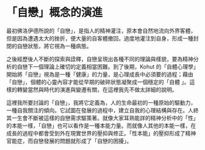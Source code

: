 # 「自戀」概念的演進

最初佛洛伊德所說的「自戀」，是指人的精神灌注，原本會自然地流向外界客體，但是因為遭遇太大的挫折，便大量的自客體撤回，過度地灌注到自身，形成一種封閉的自戀狀態，將它視為一種病態。

之後經歷後人不斷的探索與詮釋，自戀呈現出各種不同的理論與樣貌，要為精神分析的自戀下一個理論上確切的定義相當困難。到了後期，Kohut 的「自體心理學」開始將「自戀」視為是一種「健康」的力量，是心理成長中必須要的過程；藉由「自戀」，個體的心靈內容才能從早期的破碎狀態凝聚成一個穩定的「自體 」。這樣的轉變當然與時代的演進與變遷有關，在這裡我先不做太詳細的說明。

這裡我所要討論的「自戀」，我將它定義為，人的生命最初的一種原始的驅動力，一種自我關注的傾向。它試圖在發展的過程中，建立自我的心理結構與存在。人終其一生會不斷被這樣的自戀需求驅策著。就像大家耳熟能詳的精神分析中的「性」的本能一樣，「自戀」也可以看作是一種本能力量。而就像人其他的本能一樣，在成長的過程中都會受到外在現實世界的壓抑與修正。「性本能」的壓抑形成了精神官能症，而自戀發展的問題就形成了「自戀的困擾」。

